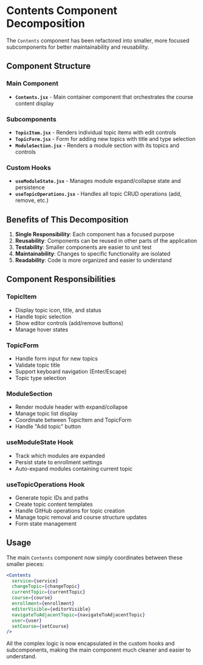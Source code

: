 # Contents Component Decomposition

The `Contents` component has been refactored into smaller, more focused subcomponents for better maintainability and reusability.

## Component Structure

### Main Component
- **`Contents.jsx`** - Main container component that orchestrates the course content display

### Subcomponents
- **`TopicItem.jsx`** - Renders individual topic items with edit controls
- **`TopicForm.jsx`** - Form for adding new topics with title and type selection
- **`ModuleSection.jsx`** - Renders a module section with its topics and controls

### Custom Hooks
- **`useModuleState.jsx`** - Manages module expand/collapse state and persistence
- **`useTopicOperations.jsx`** - Handles all topic CRUD operations (add, remove, etc.)

## Benefits of This Decomposition

1. **Single Responsibility**: Each component has a focused purpose
2. **Reusability**: Components can be reused in other parts of the application
3. **Testability**: Smaller components are easier to unit test
4. **Maintainability**: Changes to specific functionality are isolated
5. **Readability**: Code is more organized and easier to understand

## Component Responsibilities

### TopicItem
- Display topic icon, title, and status
- Handle topic selection
- Show editor controls (add/remove buttons)
- Manage hover states

### TopicForm
- Handle form input for new topics
- Validate topic title
- Support keyboard navigation (Enter/Escape)
- Topic type selection

### ModuleSection
- Render module header with expand/collapse
- Manage topic list display
- Coordinate between TopicItem and TopicForm
- Handle "Add topic" button

### useModuleState Hook
- Track which modules are expanded
- Persist state to enrollment settings
- Auto-expand modules containing current topic

### useTopicOperations Hook
- Generate topic IDs and paths
- Create topic content templates
- Handle GitHub operations for topic creation
- Manage topic removal and course structure updates
- Form state management

## Usage

The main `Contents` component now simply coordinates between these smaller pieces:

```jsx
<Contents 
  service={service}
  changeTopic={changeTopic}
  currentTopic={currentTopic}
  course={course}
  enrollment={enrollment}
  editorVisible={editorVisible}
  navigateToAdjacentTopic={navigateToAdjacentTopic}
  user={user}
  setCourse={setCourse}
/>
```

All the complex logic is now encapsulated in the custom hooks and subcomponents, making the main component much cleaner and easier to understand.
